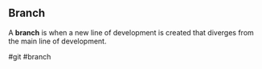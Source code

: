 ## **Branch**

A **branch** is when a new line of development is created that diverges from the main line of development.

#git #branch 
